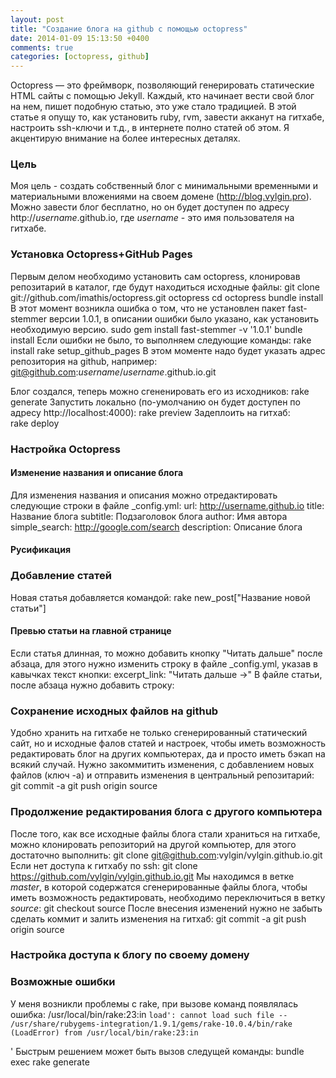 ```yaml
---
layout: post
title: "Создание блога на github с помощью octopress"
date: 2014-01-09 15:13:50 +0400
comments: true
categories: [octopress, github]
---
```


Octopress — это фреймворк, позволяющий генерировать статические HTML сайты с помощью Jekyll. Каждый, кто начинает вести свой блог на нем, пишет подобную статью, это уже стало традицией. В этой статье я опущу то, как установить ruby, rvm, завести акканут на гитхабе, настроить ssh-ключи и т.д., в интернете полно статей об этом. Я акцентирую внимание на более интересных деталях.

<!-- more -->

### Цель
Моя цель - создать собственный блог с минимальными временными и материальными вложениями на своем домене (http://blog.vylgin.pro). Можно завести блог бесплатно, но он будет доступен по адресу http://*username*.github.io, где *username* - это имя пользователя на гитхабе.

### Установка Octopress+GitHub Pages
Первым делом необходимо установить сам octopress, клонировав репозитарий в каталог, где будут находиться исходные файлы:
	git clone git://github.com/imathis/octopress.git octopress
	cd octopress
	bundle install
В этот момент возникла ошибка о том, что не установлен пакет fast-stemmer версии 1.0.1, в описании ошибки было указано, как установить необходимую версию.
	sudo gem install fast-stemmer -v '1.0.1'
	bundle install
Если ошибки не было, то выполняем следующие команды:
	rake install
	rake setup_github_pages
В этом моменте надо будет указать адрес репозитория на github, например: git@github.com:*username*/*username*.github.io.git

Блог создался, теперь можно сгененировать его из исходников:
	rake generate
Запустить локально (по-умолчанию он будет доступен по адресу http://localhost:4000):
	rake preview
Задеплоить на гитхаб:	
	rake deploy
	
### Настройка Octopress
#### Изменение названия и описание блога
Для изменения названия и описания можно отредактировать следующие строки в файле _config.yml:
	url: http://username.github.io
	title: Название блога
	subtitle: Подзаголовок блога
	author: Имя автора
	simple_search: http://google.com/search
	description: Описание блога

#### Русификация

### Добавление статей
Новая статья добавляется командой:
	rake new_post["Название новой статьи"]

#### Превью статьи на главной странице
Если статья длинная, то можно добавить кнопку "Читать дальше" после абзаца, для этого нужно изменить строку в файле _config.yml, указав в кавычках текст кнопки:
	excerpt_link: "Читать дальше &rarr;" 
В файле статьи, после абзаца нужно добавить строку:
	<!-- more -->
	
### Сохранение исходных файлов на github
Удобно хранить на гитхабе не только сгенерированный статический сайт, но и исходные фалов статей и настроек, чтобы иметь возможность редактировать блог на других компьютерах, да и просто иметь бэкап на всякий случай.
Нужно закоммитить изменения, с добавлением новых файлов (ключ -a) и отправить изменения в центральный репозитарий:
    git commit -a
    git push origin source
    
### Продолжение редактирования блога с другого компьютера
После того, как все исходные файлы блога стали храниться на гитхабе, можно клонировать репозиторий на другой компьютер, для этого достаточно выполнить:
    git clone git@github.com:vylgin/vylgin.github.io.git
Если нет доступа к гитхабу по ssh: 
    git clone https://github.com/vylgin/vylgin.github.io.git
Мы находимся в ветке *master*, в которой содержатся сгенерированные файлы блога, чтобы иметь возможность редактировать, необходимо переключиться в ветку *source*:
    git checkout source
После внесения изменений нужно не забыть сделать коммит и залить изменения на гитхаб:
    git commit -a
    git push origin source
    
### Настройка доступа к блогу по своему домену

### Возможные ошибки
У меня возникли проблемы с rake, при вызове команд появлялась ошибка:
	/usr/local/bin/rake:23:in `load': cannot load such file -- /usr/share/rubygems-integration/1.9.1/gems/rake-10.0.4/bin/rake (LoadError)
		from /usr/local/bin/rake:23:in `<main>'
Быстрым решением может быть вызов следущей команды:
	bundle exec rake generate

